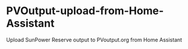 # PVOutput-upload-from-Home-Assistant
Upload SunPower Reserve output to PVoutput.org from Home Assistant
